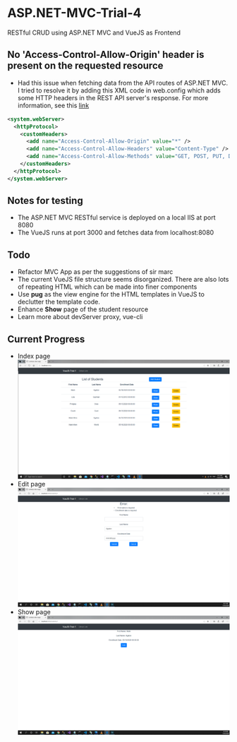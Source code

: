 # ASP.NET-MVC-Trial-4

RESTful CRUD using ASP.NET MVC and VueJS as Frontend

## No 'Access-Control-Allow-Origin' header is present on the requested resource

- Had this issue when fetching data from the API routes of ASP.NET MVC. I tried to resolve it by adding this XML code in web.config which adds some HTTP headers in the REST API server's response. For more information, see this [link](https://stackoverflow.com/questions/27504256/mvc-web-api-no-access-control-allow-origin-header-is-present-on-the-requested)

```XML
<system.webServer>
  <httpProtocol>
    <customHeaders>
      <add name="Access-Control-Allow-Origin" value="*" />
      <add name="Access-Control-Allow-Headers" value="Content-Type" />
      <add name="Access-Control-Allow-Methods" value="GET, POST, PUT, DELETE, OPTIONS" />
    </customHeaders>
  </httpProtocol>
</system.webServer>
```

## Notes for testing

- The ASP.NET MVC RESTful service is deployed on a local IIS at port 8080
- The VueJS runs at port 3000 and fetches data from localhost:8080

## Todo

- Refactor MVC App as per the suggestions of sir marc
- The current VueJS file structure seems disorganized. There are also lots of repeating HTML which can be made into finer components
- Use **pug** as the view engine for the HTML templates in VueJS to declutter the template code.
- Enhance **Show** page of the student resource
- Learn more about devServer proxy, vue-cli

## Current Progress

- Index page
  ![index_page](./images/index_page.png "index page")
- Edit page
  ![edit_page](./images/edit_page.png "edit page")
- Show page
  ![show_page](./images/show_page.png "show page")
